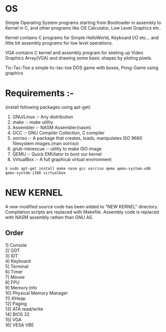 # OS
Simple Operating System programs starting from Bootloader in assembly to Kernel in C, and other programs like OS Calculator, Low Level Graphics etc.

Kernel contains C programs for Simple HelloWorld, Keyboard I/O etc... and little bit assembly programs for low level operations.

VGA contains C kernel and assembly program for seeting up Video Graphics Array(VGA) and drawing some basic shapes by ploting pixels.

Tic-Tac-Toe a simple tic-tac-toe DOS game with boxes, Pong-Game using graphics


# Requirements :-

(install following packages using apt-get)<br/>
1) GNU/Linux :-  Any distribution<br/>
2) make :- make utility<br/>
3) Assembler :-  NASM Assembler(nasm)<br/>
4) GCC :-  GNU Compiler Collection, C compiler<br/>
5) xorriso :-  A package that creates, loads, manipulates ISO 9660 filesystem images.(man xorriso)<br/>
6) grub-mkrescue :- utility to make ISO image<br/>
7) QEMU :-  Quick EMUlator to boot our kernel<br/>
8) VirtualBox :- A full graphical virtual environment


```
$ sudo apt-get install make nasm gcc xorriso qemu qemu-system-x86 qemu-system-i386 virtualbox
```


# NEW KERNEL

A new modified source code has been added to "NEW KERNEL" directory.
Compilation scripts are replaced with Makefile.
Assembly code is replaced with NASM assembly rathen than GNU AS.

## Order

1] Console<br/>
2] GDT<br/>
3] IDT<br/>
4] Keyboard<br/>
5] Terminal<br/>
6] Timer<br/>
7] Mouse<br/>
8] FPU<br/>
9] Memory Info<br/>
10] Physical Memory Manager<br/>
11] KHeap<br/>
12] Paging<br/>
13] ATA read/write<br/>
14] BIOS 32<br/>
15] VGA<br/>
16] VESA VBE<br/>

